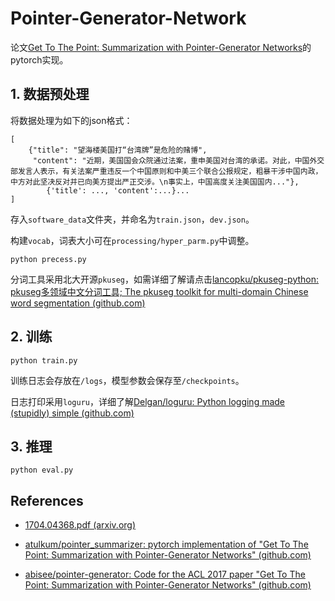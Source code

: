 # Pointer-Generator-Network

论文[Get To The Point: Summarization with Pointer-Generator Networks](https://arxiv.org/pdf/1704.04368.pdf)的pytorch实现。

## 1. 数据预处理

将数据处理为如下的json格式：

```
[
	{"title": "望海楼美国打“台湾牌”是危险的赌博", 
	 "content": "近期，美国国会众院通过法案，重申美国对台湾的承诺。对此，中国外交部发言人表示，有关法案严重违反一个中国原则和中美三个联合公报规定，粗暴干涉中国内政，中方对此坚决反对并已向美方提出严正交涉。\n事实上，中国高度关注美国国内..."}, 
    	{'title': ..., 'content':...}...
]
```

存入`software_data`文件夹，并命名为`train.json`，`dev.json`。

构建`vocab`，词表大小可在`processing/hyper_parm.py`中调整。

```
python precess.py
```

分词工具采用北大开源`pkuseg`，如需详细了解请点击[lancopku/pkuseg-python: pkuseg多领域中文分词工具; The pkuseg toolkit for multi-domain Chinese word segmentation (github.com)](https://github.com/lancopku/pkuseg-python)

## 2. 训练

```
python train.py
```

训练日志会存放在`/logs`，模型参数会保存至`/checkpoints`。

日志打印采用`loguru`，详细了解[Delgan/loguru: Python logging made (stupidly) simple (github.com)](https://github.com/Delgan/loguru)

## 3. 推理

```
python eval.py
```





## References

- [1704.04368.pdf (arxiv.org)](https://arxiv.org/pdf/1704.04368.pdf)

- [atulkum/pointer_summarizer: pytorch implementation of "Get To The Point: Summarization with Pointer-Generator Networks" (github.com)](https://github.com/atulkum/pointer_summarizer)
- [abisee/pointer-generator: Code for the ACL 2017 paper "Get To The Point: Summarization with Pointer-Generator Networks" (github.com)](https://github.com/abisee/pointer-generator)

